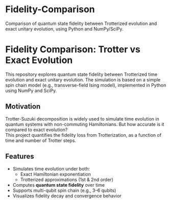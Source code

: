 # Fidelity-Comparison
Comparison of quantum state fidelity between Trotterized evolution and exact unitary evolution, using Python and NumPy/SciPy.

# Fidelity Comparison: Trotter vs Exact Evolution

This repository explores quantum state fidelity between Trotterized time evolution and exact unitary evolution. The simulation is based on a simple spin chain model (e.g., transverse-field Ising model), implemented in Python using NumPy and SciPy.

## Motivation

Trotter-Suzuki decomposition is widely used to simulate time evolution in quantum systems with non-commuting Hamiltonians. But how accurate is it compared to exact evolution?  
This project quantifies the fidelity loss from Trotterization, as a function of time and number of Trotter steps.

## Features

- Simulates time evolution under both:
  - Exact Hamiltonian exponentiation
  - Trotterized approximations (1st & 2nd order)
- Computes **quantum state fidelity** over time
- Supports multi-qubit spin chain (e.g., 3–6 qubits)
- Visualizes fidelity decay and convergence behavior
